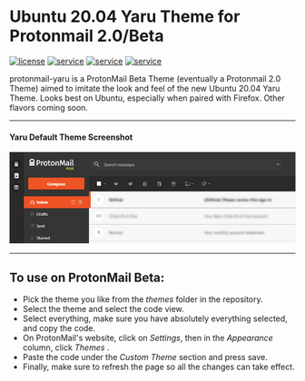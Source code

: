 # Ubuntu 20.04 Yaru Theme for Protonmail 2.0/Beta
[![license](https://img.shields.io/badge/license-GPL-blue.svg)]() [![service](https://img.shields.io/badge/service-ProtonMail-9497ce.svg)]() [![service](https://img.shields.io/badge/service-ProtonMail_Beta-9497ce.svg)]() [![service](https://img.shields.io/badge/made_for-Ubuntu-orange.svg)]()

protonmail-yaru is a ProtonMail Beta Theme (eventually a Protonmail 2.0 Theme) aimed to imitate the look and feel of the new Ubuntu 20.04 Yaru Theme. Looks best on Ubuntu, especially when paired with Firefox. Other flavors coming soon.
    
---
  
#### Yaru Default Theme Screenshot 

![protonmail-yaru](/protonmail-yaru.jpg)
    
---
  
## To use on ProtonMail Beta:  

- Pick the theme you like from the *themes* folder in the repository.
- Select the theme and select the code view.
- Select everything, make sure you have absolutely everything selected, and copy the code. 
- On ProtonMail's website, click on *Settings*, then in the *Appearance* column, click *Themes* .
- Paste the code under the *Custom Theme* section and press save.
- Finally, make sure to refresh the page so all the changes can take effect.
